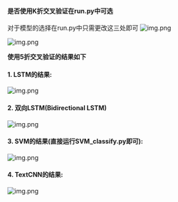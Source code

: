 #### 是否使用K折交叉验证在run.py中可选  
对于模型的选择在run.py中只需更改这三处即可
![img.png](Bert_RCNN_Pytorch/dataSet/pic/pic1.png)

![img.png](Bert_RCNN_Pytorch/dataSet/pic/pic2.png)



**使用5折交叉验证的结果如下** 

#### 1. LSTM的结果:
![img.png](Bert_RCNN_Pytorch/dataSet/pic/LSTM_result.png)
#### 2. 双向LSTM(Bidirectional LSTM)
![img.png](Bert_RCNN_Pytorch/dataSet/pic/Bi-LSTM.png)
#### 3. SVM的结果(直接运行SVM_classify.py即可):
![img.png](Bert_RCNN_Pytorch/dataSet/pic/SVM_result.png)
#### 4. TextCNN的结果:
![img.png](Bert_RCNN_Pytorch/dataSet/pic/TextCNN_result.png)

